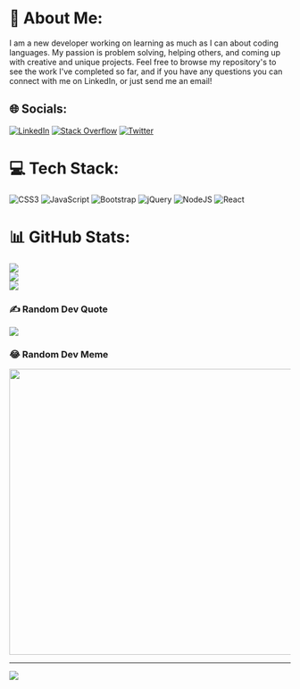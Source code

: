 # 💫 About Me:
I am a new developer working on learning as much as I can about coding languages. My passion is problem solving, helping others, and coming up with creative and unique projects. Feel free to browse my repository's to see the work I've completed so far, and if you have any questions you can connect with me on LinkedIn, or just send me an email! 


## 🌐 Socials:
[![LinkedIn](https://img.shields.io/badge/LinkedIn-%230077B5.svg?logo=linkedin&logoColor=white)](https://linkedin.com/in/linkedin.com/in/brennan-taylor-117bb3191) [![Stack Overflow](https://img.shields.io/badge/-Stackoverflow-FE7A16?logo=stack-overflow&logoColor=white)](https://stackoverflow.com/users/Brennantaylor98) [![Twitter](https://img.shields.io/badge/Twitter-%231DA1F2.svg?logo=Twitter&logoColor=white)](https://twitter.com/Brenn_1994) 

# 💻 Tech Stack:
![CSS3](https://img.shields.io/badge/css3-%231572B6.svg?style=for-the-badge&logo=css3&logoColor=white) ![JavaScript](https://img.shields.io/badge/javascript-%23323330.svg?style=for-the-badge&logo=javascript&logoColor=%23F7DF1E) ![Bootstrap](https://img.shields.io/badge/bootstrap-%23563D7C.svg?style=for-the-badge&logo=bootstrap&logoColor=white) ![jQuery](https://img.shields.io/badge/jquery-%230769AD.svg?style=for-the-badge&logo=jquery&logoColor=white) ![NodeJS](https://img.shields.io/badge/node.js-6DA55F?style=for-the-badge&logo=node.js&logoColor=white) ![React](https://img.shields.io/badge/react-%2320232a.svg?style=for-the-badge&logo=react&logoColor=%2361DAFB)
# 📊 GitHub Stats:
![](https://github-readme-stats.vercel.app/api?username=brennantaylor98&theme=dark&hide_border=false&include_all_commits=true&count_private=true)<br/>
![](https://github-readme-streak-stats.herokuapp.com/?user=brennantaylor98&theme=dark&hide_border=false)<br/>
![](https://github-readme-stats.vercel.app/api/top-langs/?username=brennantaylor98&theme=dark&hide_border=false&include_all_commits=true&count_private=true&layout=compact)

### ✍️ Random Dev Quote
![](https://quotes-github-readme.vercel.app/api?type=vetical&theme=tokyonight)

### 😂 Random Dev Meme
<img src="https://random-memer.herokuapp.com/" width="512px"/>

---
[![](https://visitcount.itsvg.in/api?id=brennantaylor98&icon=5&color=9)](https://visitcount.itsvg.in)

